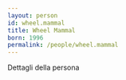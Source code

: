 ```yaml
---
layout: person
id: wheel.mammal
title: Wheel Mammal
born: 1996
permalink: /people/wheel.mammal
---
```


Dettagli della persona 